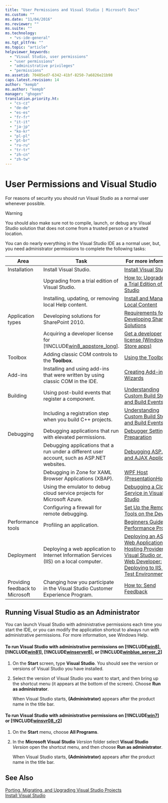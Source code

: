 ```yaml
---
title: "User Permissions and Visual Studio | Microsoft Docs"
ms.custom: ""
ms.date: "11/04/2016"
ms.reviewer: ""
ms.suite: ""
ms.technology: 
  - "vs-ide-general"
ms.tgt_pltfrm: ""
ms.topic: "article"
helpviewer_keywords: 
  - "Visual Studio, user permissions"
  - "user permissions"
  - "administrative privileges"
  - "permissions"
ms.assetid: 70485ed7-6342-41bf-8250-7a6826e21b98
caps.latest.revision: 14
author: "kempb"
ms.author: "kempb"
manager: "ghogen"
translation.priority.ht: 
  - "cs-cz"
  - "de-de"
  - "es-es"
  - "fr-fr"
  - "it-it"
  - "ja-jp"
  - "ko-kr"
  - "pl-pl"
  - "pt-br"
  - "ru-ru"
  - "tr-tr"
  - "zh-cn"
  - "zh-tw"
---
```

# User Permissions and Visual Studio
For reasons of security you should run Visual Studio as a normal user whenever possible.  
  
> [!WARNING]
>  You should also make sure not to compile, launch, or debug any Visual Studio solution that does not come from a trusted person or a trusted location.  
  
 You can do nearly everything in the Visual Studio IDE as a normal user, but, you need administrator permissions to complete the following tasks:  
  
|Area|Task|For more information|  
|----------|----------|--------------------------|  
|Installation|Install Visual Studio.|[Install Visual Studio](../install/install-visual-studio.md)|  
||Upgrading from a trial edition of Visual Studio.|[How to: Upgrade from a Trial Edition of Visual Studio](../install/how-to-upgrade-from-a-trial-edition-of-visual-studio.md)|  
||Installing, updating, or removing local Help content.|[Install and Manage Local Content](../ide/install-and-manage-local-content.md)|  
|Application types|Developing solutions for SharePoint 2010.|[Requirements for Developing SharePoint Solutions](/office-dev/office-dev/requirements-for-developing-sharepoint-solutions)|  
||Acquiring a developer license for [!INCLUDE[win8_appstore_long](../debugger/includes/win8_appstore_long_md.md)].|[Get a developer license (Windows Store apps)](http://go.microsoft.com/fwlink/?LinkID=241313)|  
|Toolbox|Adding classic COM controls to the **Toolbox**.|[Using the Toolbox](../ide/using-the-toolbox.md)|  
|Add-ins|Installing and using add-ins that were written by using classic COM in the IDE.|[Creating Add-ins and Wizards](http://msdn.microsoft.com/Library/c5a47c21-6668-4de3-898d-afa969317e73)|  
|Building|Using post-build events that register a component.|[Understanding Custom Build Steps and Build Events](/visual-cpp/ide/understanding-custom-build-steps-and-build-events)|  
||Including a registration step when you build C++ projects.|[Understanding Custom Build Steps and Build Events](/visual-cpp/ide/understanding-custom-build-steps-and-build-events)|  
|Debugging|Debugging applications that run with elevated permissions.|[Debugger Settings and Preparation](../debugger/debugger-settings-and-preparation.md)|  
||Debugging applications that a run under a different user account, such as ASP.NET websites.|[Debugging ASP.NET and AJAX Applications](../debugger/debugging-aspnet-and-ajax-applications.md)|  
||Debugging in Zone for XAML Browser Applications (XBAP).|[WPF Host (PresentationHost.exe)](http://msdn.microsoft.com/Library/3215bfa1-722c-4ac8-a7c5-bdd02d30afbd)|  
||Using the emulator to debug cloud service projects for Microsoft Azure.|[Debugging a Cloud Service in Visual Studio](http://go.microsoft.com/fwlink/?LinkId=266725)|  
||Configuring a firewall for remote debugging.|[Set Up the Remote Tools on the Device](../Topic/Set%20Up%20the%20Remote%20Tools%20on%20the%20Device.md)|  
|Performance tools|Profiling an application.|[Beginners Guide to Performance Profiling](../profiling/beginners-guide-to-performance-profiling.md)|  
|Deployment|Deploying a web application to Internet Information Services (IIS) on a local computer.|[Deploying an ASP.NET Web Application to a Hosting Provider using Visual Studio or Visual Web Developer: Deploying to IIS as a Test Environment](http://go.microsoft.com/fwlink/?LinkId=266478)|  
|Providing feedback to Microsoft|Changing how you participate in the Visual Studio Customer Experience Program.|[How to: Send Feedback](../misc/how-to-send-feedback-about-visual-studio.md)|  
  
## Running Visual Studio as an Administrator  
 You can launch Visual Studio with administrative permissions each time you start the IDE, or you can modify the application shortcut to always run with administrative permissions. For more information, see Windows Help.  
  
#### To run Visual Studio with administrative permissions on [!INCLUDE[win8](../debugger/includes/win8_md.md)], [!INCLUDE[win81](../debugger/includes/win81_md.md)], [!INCLUDE[winserver8](../debugger/includes/winserver8_md.md)], or [!INCLUDE[winblue_server_2](../ide/includes/winblue_server_2_md.md)]  
  
1.  On the **Start** screen, type **Visual Studio**. You should see the version or versions of Visual Studio you have installed.  
  
2.  Select the version of Visual Studio you want to start, and then bring up the shortcut menu (it appears at the bottom of the screen). Choose **Run as administrator**.  
  
     When Visual Studio starts, **(Administrator)** appears after the product name in the title bar.  
  
#### To run Visual Studio with administrative permissions on [!INCLUDE[win7](../debugger/includes/win7_md.md)] or [!INCLUDE[winsvr08_r2](../debugger/includes/winsvr08_r2_md.md)]  
  
1.  On the **Start** menu, choose **All Programs**.  
  
2.  In the **Microsoft Visual Studio** *Version* folder select  **Visual Studio** *Version* open the shortcut menu, and then choose **Run as administrator**.  
  
     When Visual Studio starts, **(Administrator)** appears after the product name in the title bar.  
  
## See Also  
 [Porting, Migrating, and Upgrading Visual Studio Projects](../porting/port-migrate-and-upgrade-visual-studio-projects.md)   
 [Install Visual Studio](../install/install-visual-studio.md)